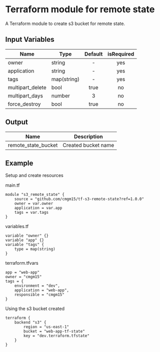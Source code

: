 # Terraform module for remote state
A Terraform module to create s3 bucket for remote state.

## Input Variables
| Name | Type | Default| isRequired|
|--|--|:---:|:--:|
| owner | string | - | yes | 
| application | string | - | yes |
| tags | map(string) | - | yes |
| multipart_delete | bool | true | no |
| multipart_days | number| 3 | no |
| force_destroy| bool | true | no |

## Output
| Name | Description |
|--|--|
| remote_state_bucket | Created bucket name |

## Example
Setup and create resources

main.tf
```hcl
module "s3_remote_state" {
	source = "github.com/cmgm15/tf-s3-remote-state?ref=1.0.0"
	owner = var.owner
	application = var.app
	tags = var.tags
}
```
variables.tf
```hcl
variable "owner" {}
variable "app" {}
variable "tags" {
	type = map(string)
}
```
terraform.tfvars
```hcl
app = "web-app"
owner = "cmgm15"
tags = {
	environment = "dev",
	application = "web-app",
	responsible = "cmgm15"
}
```

Using the s3 bucket created
```hcl
terraform {
	backend "s3" {
		region = "us-east-1"
		bucket = "web-app-tf-state"
		key = "dev.terraform.tfstate"
	}
}
```